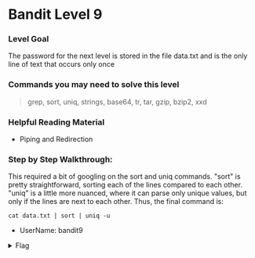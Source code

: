 # Bandit Level 9

### Level Goal
The password for the next level is stored in the file data.txt and is the only line of text that occurs only once

### Commands you may need to solve this level
> grep, sort, uniq, strings, base64, tr, tar, gzip, bzip2, xxd

### Helpful Reading Material
- Piping and Redirection

### Step by Step Walkthrough:
This required a bit of googling on the sort and uniq commands. "sort" is pretty straightforward, sorting each of the lines compared to each other. "uniq" is a little more nuanced, where it can parse only unique values, but only if the lines are next to each other. Thus, the final command is: 

```cat data.txt | sort | uniq -u```


* UserName: bandit9

<details><summary>Flag</summary>
    <pre>
    pwd: 4CKMh1JI91bUIZZPXDqGanal4xvAg0JM
    </pre>
   </details>